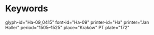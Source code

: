 # Keywords
glyph-id="Ha-09_0415"
font-id="Ha-09"
printer-id="Ha"
printer="Jan Haller"
period="1505–1525"
place="Kraków"
PT plate="172"
